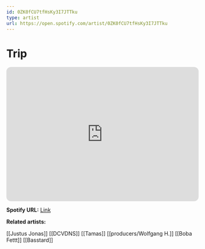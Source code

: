 ```yaml
---
id: 0ZK0fCU7tfHsKy3I7JTTku
type: artist
url: https://open.spotify.com/artist/0ZK0fCU7tfHsKy3I7JTTku
---
```

# Trip

<iframe style="border-radius:12px" src="https://open.spotify.com/embed/artist/0ZK0fCU7tfHsKy3I7JTTku" width="100%" height="352" frameBorder="0" allowfullscreen="" allow="autoplay; clipboard-write; encrypted-media; fullscreen; picture-in-picture" loading="lazy"></iframe>

**Spotify URL:** [Link](https://open.spotify.com/artist/0ZK0fCU7tfHsKy3I7JTTku)

**Related artists:**

[[Justus Jonas]]
[[DCVDNS]]
[[Tamas]]
[[producers/Wolfgang H.]]
[[Boba Fettt]]
[[Basstard]]
